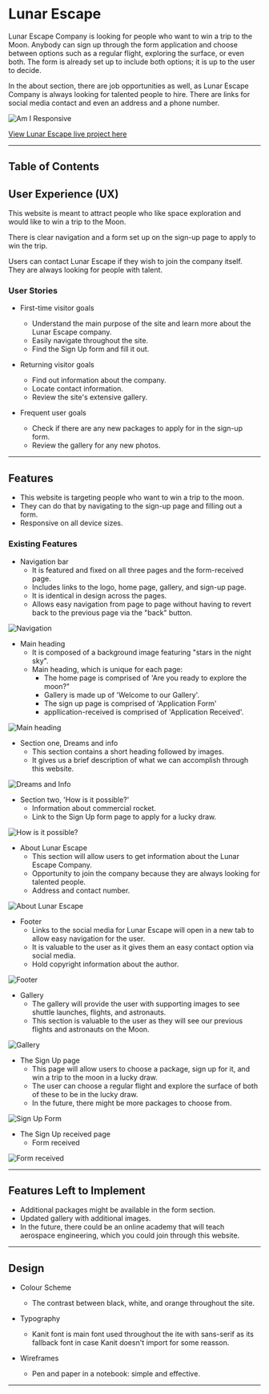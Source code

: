 # Lunar Escape

Lunar Escape Company is looking for people who want to win a trip to the Moon.
Anybody can sign up through the form application and choose between options such as a regular flight, exploring the surface, or even both.
The form is already set up to include both options; it is up to the user to decide.

In the about section, there are job opportunities as well, as Lunar Escape Company is always looking for talented people to hire.
There are links for social media contact and even an address and a phone number.

![Am I Responsive](/assets/images/am-i-responsive.png)

[View Lunar Escape live project here](https://thomas-tomo.github.io/Lunar-Escape/)
- - -
## Table of Contents

## User Experience (UX)

This website is meant to attract people who like space exploration and would like to win a trip to the Moon.

There is clear navigation and a form set up on the sign-up page to apply to win the trip.

Users can contact Lunar Escape if they wish to join the company itself. They are always looking for people with talent.

### User Stories

 * First-time visitor goals
    * Understand the main purpose of the site and learn more about the Lunar Escape company.
    * Easily navigate throughout the site.
    * Find the Sign Up form and fill it out.
 * Returning visitor goals
    * Find out information about the company.
    * Locate contact information.
    * Review the site's extensive gallery.

 * Frequent user goals
    * Check if there are any new packages to apply for in the sign-up form.
    * Review the gallery for any new photos.
- - -

## Features

* This website is targeting people who want to win a trip to the moon.
* They can do that by navigating to the sign-up page and filling out a form.
* Responsive on all device sizes.

### Existing Features

* Navigation bar
    * It is featured and fixed on all three pages and the form-received page.
    * Includes links to the logo, home page, gallery, and sign-up page.
    * It is identical in design across the pages.
    * Allows easy navigation from page to page without having to revert back to the previous page via the "back" button.

![Navigation](/assets/images/nav-bar.PNG)

* Main heading
    * It is composed of a background image featuring "stars in the night sky".
    * Main heading, which is unique for each page:
        * The home page is comprised of 'Are you ready to explore the moon?"
        * Gallery is made up of 'Welcome to our Gallery'.
        * The sign up page is comprised of 'Application Form'
        * appllication-received is comprised of 'Application Received'.

![Main heading](/assets/images/main-heading-image.PNG)

* Section one, Dreams and info
    * This section contains a short heading followed by images.
    * It gives us a brief description of what we can accomplish through this website.

![Dreams and Info](/assets/images/section-one.PNG)

* Section two, 'How is it possible?'
    * Information about commercial rocket.
    * Link to the Sign Up form page to apply for a lucky draw.

![How is it possible?](/assets/images/section-two.PNG)

* About Lunar Escape
    * This section will allow users to get information about the Lunar Escape Company.
    * Opportunity to join the company because they are always looking for talented people.
    * Address and contact number.

![About Lunar Escape](/assets/images/section-three.PNG)

* Footer
    * Links to the social media for Lunar Escape will open in a new tab to allow easy navigation for the user.
    * It is valuable to the user as it gives them an easy contact option via social media.
    * Hold copyright information about the author. 

![Footer](/assets/images/footer-image.PNG)

* Gallery 
    * The gallery will provide the user with supporting images to see shuttle launches, flights, and astronauts.
    * This section is valuable to the user as they will see our previous flights and astronauts on the Moon.

![Gallery](/assets/images/gallery-image.PNG)

* The Sign Up page
    * This page will allow users to choose a package, sign up for it, and win a trip to the moon in a lucky draw.
    * The user can choose a regular flight and explore the surface of both of these to be in the lucky draw.
    * In the future, there might be more packages to choose from. 

![Sign Up Form](/assets/images/form-image.PNG)

* The Sign Up received page
    * Form received

![Form received](/assets/images/form-received-image.PNG)

---

## Features Left to Implement

* Additional packages might be available in the form section.
* Updated gallery with additional images.
* In the future, there could be an online academy that will teach aerospace engineering, which you could join through this website.
---

## Design

 * Colour Scheme
    * The contrast between black, white, and orange throughout the site.

 * Typography
    * Kanit font is main font used throughout the ite with sans-serif as its fallback font in case Kanit doesn't import for some reasson.

 * Wireframes
    * Pen and paper in a notebook: simple and effective.
---